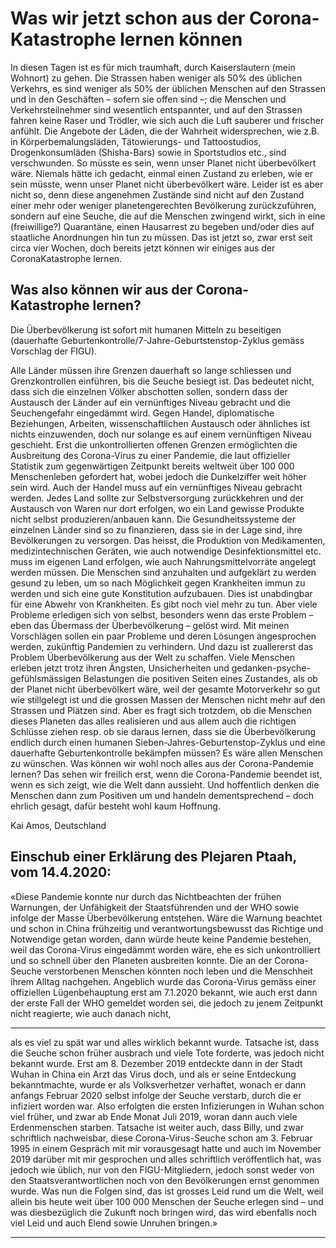 # Was wir jetzt schon aus der Corona-Katastrophe lernen können

In diesen Tagen ist es für mich traumhaft, durch Kaiserslautern (mein Wohnort) zu gehen. Die Strassen haben weniger
als 50% des üblichen Verkehrs, es sind weniger als 50% der üblichen Menschen auf den Strassen und in den Geschäften
– sofern sie offen sind –; die Menschen und Verkehrsteilnehmer sind wesentlich entspannter, und auf den Strassen
fahren keine Raser und Trödler, wie sich auch die Luft sauberer und frischer anfühlt. Die Angebote der Läden, die der
Wahrheit widersprechen, wie z.B. in Körperbemalungsläden, Tätowierungs- und Tattoostudios, Drogenkonsumläden
(Shisha-Bars) sowie in Sportstudios etc., sind verschwunden. So müsste es sein, wenn unser Planet nicht überbevölkert
wäre. Niemals hätte ich gedacht, einmal einen Zustand zu erleben, wie er sein müsste, wenn unser Planet nicht überbevölkert wäre. Leider ist es aber nicht so, denn diese angenehmen Zustände sind nicht auf den Zustand einer mehr oder
weniger planetengerechten Bevölkerung zurückzuführen, sondern auf eine Seuche, die auf die Menschen zwingend
wirkt, sich in eine (freiwillige?) Quarantäne, einen Hausarrest zu begeben und/oder dies auf staatliche Anordnungen hin
tun zu müssen. Das ist jetzt so, zwar erst seit circa vier Wochen, doch bereits jetzt können wir einiges aus der CoronaKatastrophe lernen.

## Was also können wir aus der Corona-Katastrophe lernen?

Die Überbevölkerung ist sofort mit humanen Mitteln zu beseitigen (dauerhafte Geburtenkontrolle/7-Jahre-Geburtstenstop-Zyklus gemäss Vorschlag der FIGU).

Alle Länder müssen ihre Grenzen dauerhaft so lange schliessen und Grenzkontrollen einführen, bis die Seuche besiegt
ist. Das bedeutet nicht, dass sich die einzelnen Völker abschotten sollen, sondern dass der Austausch der Länder auf ein
vernünftiges Niveau gebracht und die Seuchengefahr eingedämmt wird. Gegen Handel, diplomatische Beziehungen,
Arbeiten, wissenschaftlichen Austausch oder ähnliches ist nichts einzuwenden, doch nur solange es auf einem vernünftigen Niveau geschieht. Erst die unkontrollierten offenen Grenzen ermöglichten die Ausbreitung des Corona-Virus zu einer
Pandemie, die laut offizieller Statistik zum gegenwärtigen Zeitpunkt bereits weltweit über 100 000 Menschenleben
gefordert hat, wobei jedoch die Dunkelziffer weit höher sein wird.
Auch der Handel muss auf ein vernünftiges Niveau gebracht werden. Jedes Land sollte zur Selbstversorgung zurückkehren und der Austausch von Waren nur dort erfolgen, wo ein Land gewisse Produkte nicht selbst produzieren/anbauen
kann.
Die Gesundheitssysteme der einzelnen Länder sind so zu finanzieren, dass sie in der Lage sind, ihre Bevölkerungen zu
versorgen. Das heisst, die Produktion von Medikamenten, medizintechnischen Geräten, wie auch notwendige Desinfektionsmittel etc. muss im eigenen Land erfolgen, wie auch Nahrungsmittelvorräte angelegt werden müssen.
Die Menschen sind anzuhalten und aufgeklärt zu werden gesund zu leben, um so nach Möglichkeit gegen Krankheiten
immun zu werden und sich eine gute Konstitution aufzubauen. Dies ist unabdingbar für eine Abwehr von Krankheiten.
Es gibt noch viel mehr zu tun. Aber viele Probleme erledigen sich von selbst, besonders wenn das erste Problem – eben
das Übermass der Überbevölkerung – gelöst wird. Mit meinen Vorschlägen sollen ein paar Probleme und deren Lösungen angesprochen werden, zukünftig Pandemien zu verhindern. Und dazu ist zuallererst das Problem Überbevölkerung
aus der Welt zu schaffen.
Viele Menschen erleben jetzt trotz ihren Ängsten, Unsicherheiten und gedanken-psyche-gefühlsmässigen Belastungen
die positiven Seiten eines Zustandes, als ob der Planet nicht überbevölkert wäre, weil der gesamte Motorverkehr so gut
wie stillgelegt ist und die grossen Massen der Menschen nicht mehr auf den Strassen und Plätzen sind. Aber es fragt sich
trotzdem, ob die Menschen dieses Planeten das alles realisieren und aus allem auch die richtigen Schlüsse ziehen resp.
ob sie daraus lernen, dass sie die Überbevölkerung endlich durch einen humanen Sieben-Jahres-Geburtenstop-Zyklus
und eine dauerhafte Geburtenkontrolle bekämpfen müssen? Es wäre allen Menschen zu wünschen.
Was können wir wohl noch alles aus der Corona-Pandemie lernen? Das sehen wir freilich erst, wenn die Corona-Pandemie beendet ist, wenn es sich zeigt, wie die Welt dann aussieht. Und hoffentlich denken die Menschen dann zum
Positiven um und handeln dementsprechend – doch ehrlich gesagt, dafür besteht wohl kaum Hoffnung.

Kai Amos, Deutschland

## Einschub einer Erklärung des Plejaren Ptaah, vom 14.4.2020:

«Diese Pandemie konnte nur durch das Nichtbeachten der frühen Warnungen, der Unfähigkeit der Staatsführenden und
der WHO sowie infolge der Masse Überbevölkerung entstehen. Wäre die Warnung beachtet und schon in China frühzeitig und verantwortungsbewusst das Richtige und Notwendige getan worden, dann würde heute keine Pandemie
bestehen, weil das Corona-Virus eingedämmt worden wäre, ehe es sich unkontrolliert und so schnell über den Planeten
ausbreiten konnte. Die an der Corona-Seuche verstorbenen Menschen könnten noch leben und die Menschheit ihrem
Alltag nachgehen.
Angeblich wurde das Corona-Virus gemäss einer offiziellen Lügenbehauptung erst am 7.1.2020 bekannt, wie auch erst
dann der erste Fall der WHO gemeldet worden sei, die jedoch zu jenem Zeitpunkt nicht reagierte, wie auch danach nicht,


-----

als es viel zu spät war und alles wirklich bekannt wurde. Tatsache ist, dass die Seuche schon früher ausbrach und viele
Tote forderte, was jedoch nicht bekannt wurde. Erst am 8. Dezember 2019 entdeckte dann in der Stadt Wuhan in China
ein Arzt das Virus doch, und als er seine Entdeckung bekanntmachte, wurde er als Volksverhetzer verhaftet, wonach er
dann anfangs Februar 2020 selbst infolge der Seuche verstarb, durch die er infiziert worden war. Also erfolgten die ersten
Infizierungen in Wuhan schon viel früher, und zwar ab Ende Monat Juli 2019, woran dann auch viele Erdenmenschen
starben.
Tatsache ist weiter auch, dass Billy, und zwar schriftlich nachweisbar, diese Corona-Virus-Seuche schon am 3. Februar
1995 in einem Gespräch mit mir vorausgesagt hatte und auch im November 2019 darüber mit mir gesprochen und alles
schriftlich veröffentlich hat, was jedoch wie üblich, nur von den FIGU-Mitgliedern, jedoch sonst weder von den Staatsverantwortlichen noch von den Bevölkerungen ernst genommen wurde. Was nun die Folgen sind, das ist grosses Leid
rund um die Welt, weil allein bis heute weit über 100 000 Menschen der Seuche erlegen sind – und was diesbezüglich
die Zukunft noch bringen wird, das wird ebenfalls noch viel Leid und auch Elend sowie Unruhen bringen.»


-----

